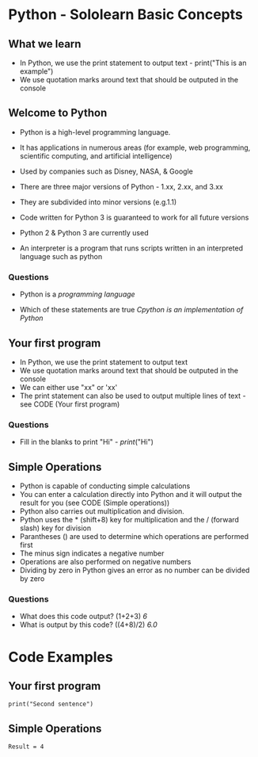 # Python - Sololearn Basic Concepts

## What we learn
* In Python, we use the print statement to output text - print("This is an example")
* We use quotation marks around text that should be outputed in the console

## Welcome to Python
* Python is a high-level programming language.
* It has applications in numerous areas (for example, web programming, scientific computing, and artificial intelligence)
* Used by companies such as Disney, NASA, & Google

* There are three major versions of Python - 1.xx, 2.xx, and 3.xx
* They are subdivided into minor versions (e.g.1.1)
* Code written for Python 3 is guaranteed to work for all future versions
* Python 2 & Python 3 are currently used
* An interpreter is a program that runs scripts written in an interpreted language such as python

### Questions
* Python is a *programming language*

* Which of these statements are true *Cpython is an implementation of Python*

## Your first program
* In Python, we use the print statement to output text
* We use quotation marks around text that should be outputed in the console
* We can either use "xx" or 'xx'
* The print statement can also be used to output multiple lines of text - see CODE (Your first program)

### Questions
* Fill in the blanks to print "Hi" - *print*("Hi")

## Simple Operations
* Python is capable of conducting simple calculations
* You can enter a calculation directly into Python and it will output the result for you  (see CODE (Simple operations))
* Python also carries out multiplication and division. 
* Python uses the * (shift+8) key for multiplication and the / (forward slash) key for division
* Parantheses () are used to determine which operations are performed first
* The minus sign indicates a negative number
* Operations are also performed on negative numbers
* Dividing by zero in Python gives an error as no number can be divided by zero

### Questions
* What does this code output? (1+2+3) *6*
* What is output by this code? ((4+8)/2) *6.0*

# Code Examples

## Your first program

```print("Hello World")
print("Second sentence")
```

## Simple Operations
```2+2
Result = 4
```
